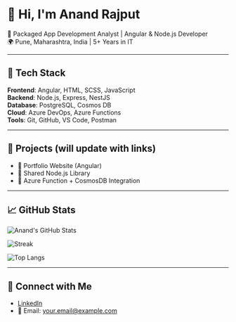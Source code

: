# 👋 Hi, I'm Anand Rajput

💼 Packaged App Development Analyst | Angular & Node.js Developer  
🌍 Pune, Maharashtra, India | 5+ Years in IT

---

## 🔧 Tech Stack

**Frontend**: Angular, HTML, SCSS, JavaScript  
**Backend**: Node.js, Express, NestJS  
**Database**: PostgreSQL, Cosmos DB  
**Cloud**: Azure DevOps, Azure Functions  
**Tools**: Git, GitHub, VS Code, Postman

---

## 🚀 Projects (will update with links)

- 🔹 Portfolio Website (Angular)
- 🔹 Shared Node.js Library
- 🔹 Azure Function + CosmosDB Integration

---

## 📈 GitHub Stats

![Anand's GitHub Stats](https://github-readme-stats.vercel.app/api?username=anandsrajput&show_icons=true&theme=tokyonight)

![Streak](https://github-readme-streak-stats.herokuapp.com/?user=anandsrajput&theme=tokyonight)

![Top Langs](https://github-readme-stats.vercel.app/api/top-langs/?username=anandsrajput&layout=compact&theme=tokyonight)

---

## 🔗 Connect with Me

- [LinkedIn](https://www.linkedin.com/in/anandsrajput)  
- 📧 Email: your.email@example.com

<!--
**AnandRajput-ASR/AnandRajput-ASR** is a ✨ _special_ ✨ repository because its `README.md` (this file) appears on your GitHub profile.

Here are some ideas to get you started:

- 🔭 I’m currently working on ...
- 🌱 I’m currently learning ...
- 👯 I’m looking to collaborate on ...
- 🤔 I’m looking for help with ...
- 💬 Ask me about ...
- 📫 How to reach me: ...
- 😄 Pronouns: ...
- ⚡ Fun fact: ...
-->
